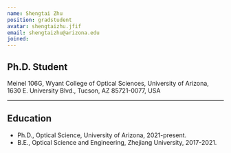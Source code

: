 ```yaml
---
name: Shengtai Zhu
position: gradstudent
avatar: shengtaizhu.jfif
email: shengtaizhu@arizona.edu
joined: 
---
```








## Ph.D. Student


<i class="fa fa-building"></i> Meinel 106G, Wyant College of Optical Sciences, University of Arizona, 1630 E. University Blvd., Tucson, AZ 85721-0077, USA


<hr>


## Education

- Ph.D., Optical Science, University of Arizona, 2021-present.
- B.E., Optical Science and Engineering, Zhejiang University, 2017-2021.
